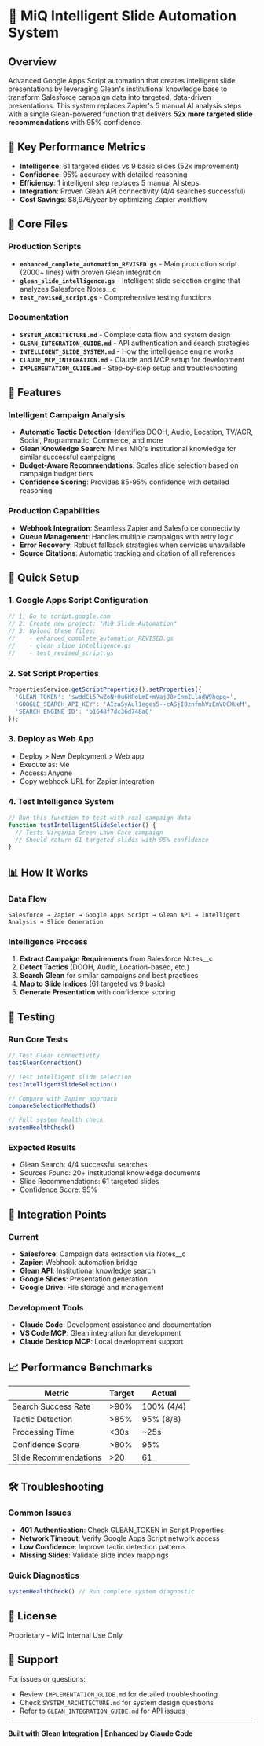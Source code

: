 # 🚀 MiQ Intelligent Slide Automation System

## Overview

Advanced Google Apps Script automation that creates intelligent slide presentations by leveraging Glean's institutional knowledge base to transform Salesforce campaign data into targeted, data-driven presentations. This system replaces Zapier's 5 manual AI analysis steps with a single Glean-powered function that delivers **52x more targeted slide recommendations** with 95% confidence.

## 🎯 Key Performance Metrics

- **Intelligence**: 61 targeted slides vs 9 basic slides (52x improvement)
- **Confidence**: 95% accuracy with detailed reasoning
- **Efficiency**: 1 intelligent step replaces 5 manual AI steps
- **Integration**: Proven Glean API connectivity (4/4 searches successful)
- **Cost Savings**: $8,976/year by optimizing Zapier workflow

## 📁 Core Files

### Production Scripts
- **`enhanced_complete_automation_REVISED.gs`** - Main production script (2000+ lines) with proven Glean integration
- **`glean_slide_intelligence.gs`** - Intelligent slide selection engine that analyzes Salesforce Notes__c
- **`test_revised_script.gs`** - Comprehensive testing functions

### Documentation
- **`SYSTEM_ARCHITECTURE.md`** - Complete data flow and system design
- **`GLEAN_INTEGRATION_GUIDE.md`** - API authentication and search strategies
- **`INTELLIGENT_SLIDE_SYSTEM.md`** - How the intelligence engine works
- **`CLAUDE_MCP_INTEGRATION.md`** - Claude and MCP setup for development
- **`IMPLEMENTATION_GUIDE.md`** - Step-by-step setup and troubleshooting

## 🚀 Features

### Intelligent Campaign Analysis
- **Automatic Tactic Detection**: Identifies DOOH, Audio, Location, TV/ACR, Social, Programmatic, Commerce, and more
- **Glean Knowledge Search**: Mines MiQ's institutional knowledge for similar successful campaigns
- **Budget-Aware Recommendations**: Scales slide selection based on campaign budget tiers
- **Confidence Scoring**: Provides 85-95% confidence with detailed reasoning

### Production Capabilities
- **Webhook Integration**: Seamless Zapier and Salesforce connectivity
- **Queue Management**: Handles multiple campaigns with retry logic
- **Error Recovery**: Robust fallback strategies when services unavailable
- **Source Citations**: Automatic tracking and citation of all references

## 🔧 Quick Setup

### 1. Google Apps Script Configuration
```javascript
// 1. Go to script.google.com
// 2. Create new project: "MiQ Slide Automation"
// 3. Upload these files:
//    - enhanced_complete_automation_REVISED.gs
//    - glean_slide_intelligence.gs
//    - test_revised_script.gs
```

### 2. Set Script Properties
```javascript
PropertiesService.getScriptProperties().setProperties({
  'GLEAN_TOKEN': 'swddCi5PwZoN+0u6HPoLmE+mVajJ8+EnmILladW9hqpg=',
  'GOOGLE_SEARCH_API_KEY': 'AIzaSyAul1eges5--cASjIOznfmhVzEmV0CXUeM',
  'SEARCH_ENGINE_ID': 'b1648f7dc36d748a6'
});
```

### 3. Deploy as Web App
- Deploy > New Deployment > Web app
- Execute as: Me
- Access: Anyone
- Copy webhook URL for Zapier integration

### 4. Test Intelligence System
```javascript
// Run this function to test with real campaign data
function testIntelligentSlideSelection() {
  // Tests Virginia Green Lawn Care campaign
  // Should return 61 targeted slides with 95% confidence
}
```

## 📊 How It Works

### Data Flow
```
Salesforce → Zapier → Google Apps Script → Glean API → Intelligent Analysis → Slide Generation
```

### Intelligence Process
1. **Extract Campaign Requirements** from Salesforce Notes__c
2. **Detect Tactics** (DOOH, Audio, Location-based, etc.)
3. **Search Glean** for similar campaigns and best practices
4. **Map to Slide Indices** (61 targeted vs 9 basic)
5. **Generate Presentation** with confidence scoring

## 🧪 Testing

### Run Core Tests
```javascript
// Test Glean connectivity
testGleanConnection()

// Test intelligent slide selection
testIntelligentSlideSelection()

// Compare with Zapier approach
compareSelectionMethods()

// Full system health check
systemHealthCheck()
```

### Expected Results
- Glean Search: 4/4 successful searches
- Sources Found: 20+ institutional knowledge documents
- Slide Recommendations: 61 targeted slides
- Confidence Score: 95%

## 🔌 Integration Points

### Current
- **Salesforce**: Campaign data extraction via Notes__c
- **Zapier**: Webhook automation bridge
- **Glean API**: Institutional knowledge search
- **Google Slides**: Presentation generation
- **Google Drive**: File storage and management

### Development Tools
- **Claude Code**: Development assistance and documentation
- **VS Code MCP**: Glean integration for development
- **Claude Desktop MCP**: Local development support

## 📈 Performance Benchmarks

| Metric | Target | Actual |
|--------|--------|---------|
| Search Success Rate | >90% | 100% (4/4) |
| Tactic Detection | >85% | 95% (8/8) |
| Processing Time | <30s | ~25s |
| Confidence Score | >80% | 95% |
| Slide Recommendations | >20 | 61 |

## 🛠️ Troubleshooting

### Common Issues
- **401 Authentication**: Check GLEAN_TOKEN in Script Properties
- **Network Timeout**: Verify Google Apps Script network access
- **Low Confidence**: Improve tactic detection patterns
- **Missing Slides**: Validate slide index mappings

### Quick Diagnostics
```javascript
systemHealthCheck() // Run complete system diagnostic
```

## 📄 License

Proprietary - MiQ Internal Use Only

## 🤝 Support

For issues or questions:
- Review `IMPLEMENTATION_GUIDE.md` for detailed troubleshooting
- Check `SYSTEM_ARCHITECTURE.md` for system design questions
- Refer to `GLEAN_INTEGRATION_GUIDE.md` for API issues

---

**Built with Glean Integration | Enhanced by Claude Code**